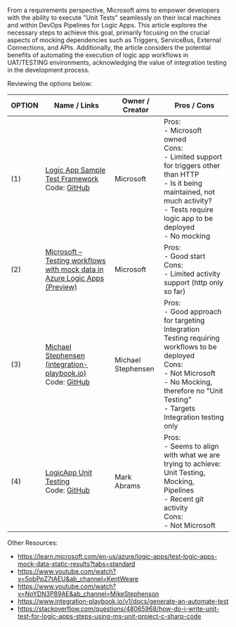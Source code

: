 

From a requirements perspective, Microsoft aims to empower developers with the ability to execute "Unit Tests" seamlessly on their local machines and within DevOps Pipelines for Logic Apps. This article explores the necessary steps to achieve this goal, primarily focusing on the crucial aspects of mocking dependencies such as Triggers, ServiceBus, External Connections, and APIs. Additionally, the article considers the potential benefits of automating the execution of logic app workflows in UAT/TESTING environments, acknowledging the value of integration testing in the development process.

Reviewing the options below:


| OPTION | Name / Links | Owner / Creator | Pros / Cons |
| ------ | ------------ | --------------- | ----------- |
| (1) | [Logic App Sample Test Framework](https://techcommunity.microsoft.com/t5/integrations-on-azure-blog/automated-testing-with-logic-apps-standard/ba-p/2960623) <br> Code: [GitHub](https://github.com/Azure/logicapps/tree/master/LogicAppsSampleTestFramework) | Microsoft | Pros:<br>- Microsoft owned<br>Cons:<br>- Limited support for triggers other than HTTP<br>- Is it being maintained, not much activity?<br>- Tests require logic app to be deployed<br>- No mocking |
| (2) | [Microsoft – Testing workflows with mock data in Azure Logic Apps (Preview)](https://learn.microsoft.com/en-us/azure/logic-apps/test-logic-apps-mock-data-static-results?tabs=standard) | Microsoft | Pros:<br>- Good start<br>Cons:<br>- Limited activity support (http only so far) |
| (3) | [Michael Stephensen (integration-playbook.io)](https://www.integration-playbook.io/docs/logic-app-test-manager-1) <br> Code: [GitHub](https://github.com/michaelstephensonuk/IntegrationPlaybook-LogicApp-Standard-Testing) | Michael Stephensen | Pros:<br>- Good approach for targeting Integration Testing requiring workflows to be deployed<br>Cons:<br>- Not Microsoft<br>- No Mocking, therefore no "Unit Testing"<br>- Targets Integration testing only |
| (4) | [LogicApp Unit Testing](https://github.com/LogicAppUnit/TestingFramework/wiki) <br> Code: [GitHub](https://github.com/LogicAppUnit/TestingFramework) | Mark Abrams | Pros:<br>- Seems to align with what we are trying to achieve: Unit Testing, Mocking, Pipelines<br>- Recent git activity<br>Cons:<br>- Not Microsoft |

Other Resources:

* https://learn.microsoft.com/en-us/azure/logic-apps/test-logic-apps-mock-data-static-results?tabs=standard
* https://www.youtube.com/watch?v=5obPpZ7tAEU&ab_channel=KentWeare
* https://www.youtube.com/watch?v=NoYDN3P89AE&ab_channel=MikeStephenson
* https://www.integration-playbook.io/v1/docs/generate-an-automate-test
* https://stackoverflow.com/questions/48065968/how-do-i-write-unit-test-for-logic-apps-steps-using-ms-unit-project-c-sharp-code
